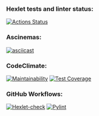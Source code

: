 ### Hexlet tests and linter status:
[![Actions Status](https://github.com/CherSula/python-project-50/actions/workflows/hexlet-check.yml/badge.svg)](https://github.com/CherSula/python-project-50/actions)
### Ascinemas:
[![asciicast](https://asciinema.org/a/XzndWWfvsjEycD0ADafsr5zNz.svg)](https://asciinema.org/a/XzndWWfvsjEycD0ADafsr5zNz)
### CodeClimate:
[![Maintainability](https://api.codeclimate.com/v1/badges/22eaee8f1739869c2d9e/maintainability)](https://codeclimate.com/github/CherSula/python-project-50/maintainability)
[![Test Coverage](https://api.codeclimate.com/v1/badges/22eaee8f1739869c2d9e/test_coverage)](https://codeclimate.com/github/CherSula/python-project-50/test_coverage)
### GitHub Workflows:
[![Hexlet-check](.github/workflows/hexlet-check.yml)](https://github.com/CherSula/python-project-50/blob/62d57322b9d7bcaaa7546f1d83fdf3170c9d38a9/.github/workflows/hexlet-check.yml)
[![Pylint](.github/workflows/pylint.yml)](https://github.com/CherSula/python-project-50/blob/62d57322b9d7bcaaa7546f1d83fdf3170c9d38a9/.github/workflows/pylint.yml)
